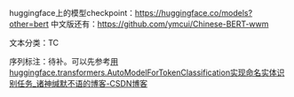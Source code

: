 huggingface上的模型checkpoint：<https://huggingface.co/models?other=bert>
中文版还有：<https://github.com/ymcui/Chinese-BERT-wwm>

文本分类：TC

序列标注：待补。可以先参考[用huggingface.transformers.AutoModelForTokenClassification实现命名实体识别任务_诸神缄默不语的博客-CSDN博客](https://blog.csdn.net/PolarisRisingWar/article/details/130066914)
